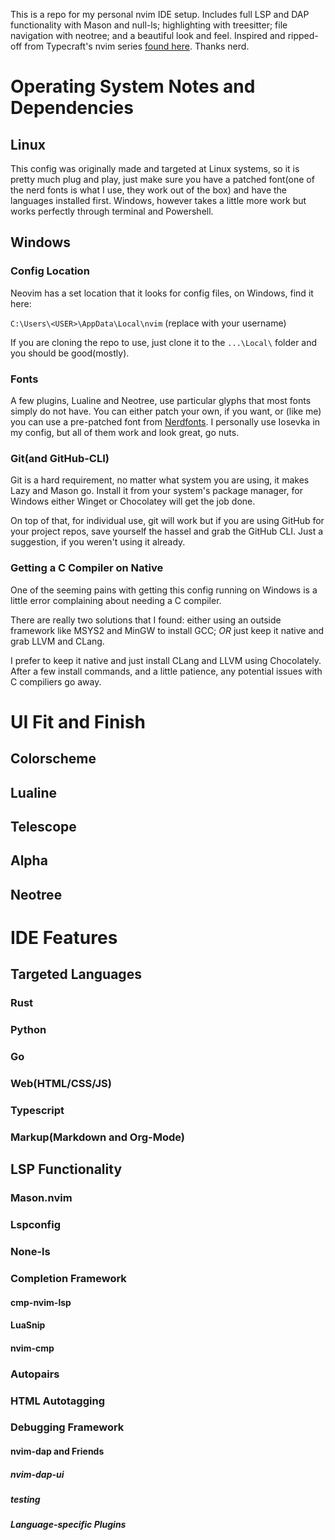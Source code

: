 This is a repo for my personal nvim IDE setup. Includes full LSP and DAP functionality with Mason and null-ls; highlighting with treesitter; file navigation with neotree; and a beautiful look and feel. Inspired and ripped-off from Typecraft's nvim series [found here](https://www.youtube.com/watch?v=zHTeCSVAFNY&list=PLsz00TDipIffreIaUNk64KxTIkQaGguqn). Thanks nerd.

# Operating System Notes and Dependencies

## Linux
This config was originally made and targeted at Linux systems, so it is pretty much plug and play, just make sure you have a patched font(one of the nerd fonts is what I use, they work out of the box) and have the languages installed first. Windows, however takes a little more work but works perfectly through terminal and Powershell.

## Windows

### Config Location

Neovim has a set location that it looks for config files, on Windows, find it here:

`C:\Users\<USER>\AppData\Local\nvim` (replace <USER> with your username)

If you are cloning the repo to use, just clone it to the `...\Local\` folder and you should be good(mostly).

### Fonts

A few plugins, Lualine and Neotree, use particular glyphs that most fonts simply do not have. You can either patch your own, if you want, or (like me) you can use a pre-patched font from [Nerdfonts](https://www.nerdfonts.com/). I personally use Iosevka in my config, but all of them work and look great, go nuts.

### Git(and GitHub-CLI)

Git is a hard requirement, no matter what system you are using, it makes Lazy and Mason go. Install it from your system's package manager, for Windows either Winget or Chocolatey will get the job done.

On top of that, for individual use, git will work but if you are using GitHub for your project repos, save yourself the hassel and grab the GitHub CLI. Just a suggestion, if you weren't using it already.

### Getting a C Compiler on Native

One of the seeming pains with getting this config running on Windows is a little error complaining about needing a C compiler. 

There are really two solutions that I found: either using an outside framework like MSYS2 and MinGW to install GCC; *OR* just keep it native and grab LLVM and CLang.

I prefer to keep it native and just install CLang and LLVM using Chocolately. After a few install commands, and a little patience, any potential issues with C compiliers go away.

# UI Fit and Finish
## Colorscheme

## Lualine

## Telescope

## Alpha

## Neotree

# IDE Features

## Targeted Languages
### Rust
### Python
### Go
### Web(HTML/CSS/JS)
### Typescript
### Markup(Markdown and Org-Mode)

## LSP Functionality
### Mason.nvim
### Lspconfig
### None-ls
### Completion Framework
#### cmp-nvim-lsp
#### LuaSnip
#### nvim-cmp
### Autopairs
### HTML Autotagging
### Debugging Framework
#### nvim-dap and Friends
##### nvim-dap-ui
##### testing
##### Language-specific Plugins


